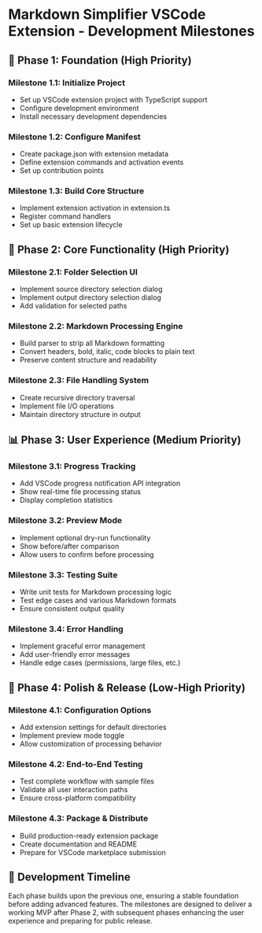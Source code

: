 # Markdown Simplifier VSCode Extension - Development Milestones

## 🚀 Phase 1: Foundation (High Priority)

### Milestone 1.1: Initialize Project
- Set up VSCode extension project with TypeScript support
- Configure development environment
- Install necessary development dependencies

### Milestone 1.2: Configure Manifest
- Create package.json with extension metadata
- Define extension commands and activation events
- Set up contribution points

### Milestone 1.3: Build Core Structure
- Implement extension activation in extension.ts
- Register command handlers
- Set up basic extension lifecycle

## 📁 Phase 2: Core Functionality (High Priority)

### Milestone 2.1: Folder Selection UI
- Implement source directory selection dialog
- Implement output directory selection dialog
- Add validation for selected paths

### Milestone 2.2: Markdown Processing Engine
- Build parser to strip all Markdown formatting
- Convert headers, bold, italic, code blocks to plain text
- Preserve content structure and readability

### Milestone 2.3: File Handling System
- Create recursive directory traversal
- Implement file I/O operations
- Maintain directory structure in output

## 📊 Phase 3: User Experience (Medium Priority)

### Milestone 3.1: Progress Tracking
- Add VSCode progress notification API integration
- Show real-time file processing status
- Display completion statistics

### Milestone 3.2: Preview Mode
- Implement optional dry-run functionality
- Show before/after comparison
- Allow users to confirm before processing

### Milestone 3.3: Testing Suite
- Write unit tests for Markdown processing logic
- Test edge cases and various Markdown formats
- Ensure consistent output quality

### Milestone 3.4: Error Handling
- Implement graceful error management
- Add user-friendly error messages
- Handle edge cases (permissions, large files, etc.)

## 🎯 Phase 4: Polish & Release (Low-High Priority)

### Milestone 4.1: Configuration Options
- Add extension settings for default directories
- Implement preview mode toggle
- Allow customization of processing behavior

### Milestone 4.2: End-to-End Testing
- Test complete workflow with sample files
- Validate all user interaction paths
- Ensure cross-platform compatibility

### Milestone 4.3: Package & Distribute
- Build production-ready extension package
- Create documentation and README
- Prepare for VSCode marketplace submission

## 📅 Development Timeline

Each phase builds upon the previous one, ensuring a stable foundation before adding advanced features. The milestones are designed to deliver a working MVP after Phase 2, with subsequent phases enhancing the user experience and preparing for public release.